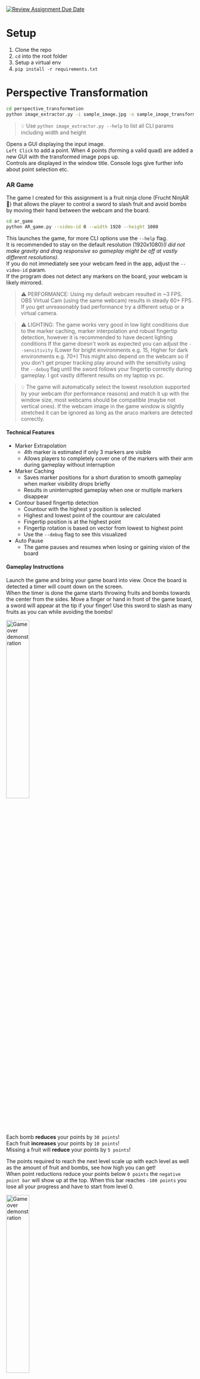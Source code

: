 [![Review Assignment Due Date](https://classroom.github.com/assets/deadline-readme-button-22041afd0340ce965d47ae6ef1cefeee28c7c493a6346c4f15d667ab976d596c.svg)](https://classroom.github.com/a/-leASaOw)

# Setup

1. Clone the repo
2. `cd` into the root folder
3. Setup a virtual env
4. `pip install -r requirements.txt`

# Perspective Transformation


```sh
cd perspective_transformation
python image_extractor.py -i sample_image.jpg -o sample_image_transformed.jpg
```
> 💡 Use `python image_extractor.py --help` to list all CLI params including width and height

Opens a GUI displaying the input image.  
`Left Click` to add a point. When 4 points (forming a valid quad) are added a new GUI with the transformed image pops up.  
Controls are displayed in the window title. Console logs give further info about point selection etc.

### AR Game

The game I created for this assignment is a fruit ninja clone (Frucht NinjAR 🧠) that allows the player to control a sword to slash fruit and avoid bombs by moving their hand between the webcam and the board.

```sh
cd ar_game
python AR_game.py --video-id 0 --width 1920 --height 1080
```

This launches the game, for more CLI options use the `--help` flag.  
It is recommended to stay on the default resolution (1920x1080)*(I did not make gravity and drag responsive so gameplay might be off at vastly different resolutions)*.  
If you do not immediately see your webcam feed in the app, adjust the `--video-id` param.  
If the program does not detect any markers on the board, your webcam is likely mirrored.    

> ⚠️ PERFORMANCE: Using my default webcam resulted in ~3 FPS. OBS Virtual Cam (using the same webcam) results in steady 60+ FPS.
If you get unreasonably bad performance try a different setup or a virtual camera.

> ⚠️ LIGHTING: The game works very good in low light conditions due to the marker caching, marker interpolation and robust fingertip detection, however it is recommended to have decent lighting conditions
If the game doesn't work as expected you can adjust the `--sensitivity` (Lower for bright environments e.g. 15, Higher for dark environments e.g. 70+)
This might also depend on the webcam so if you don't get proper tracking play around with the sensitivity using the `--debug` flag until the sword follows your fingertip correctly during gameplay. I got vastly different results on my laptop vs pc.

> 💡 The game will automatically select the lowest resolution supported by your webcam (for performance reasons) and match it up with the window size, most webcams should be compatible (maybe not vertical ones).
If the webcam image in the game window is slightly stretched it can be ignored as long as the aruco markers are detected correctly. 

#### Technical Features

- Marker Extrapolation
    - 4th marker is estimated if only 3 markers are visible
    - Allows players to completely cover one of the markers with their arm during gameplay without interruption
- Marker Caching 
    - Saves marker positions for a short duration to smooth gameplay when marker visibility drops briefly
    - Results in uninterrupted gameplay when one or multiple markers disappear
- Contour based fingertip detection
    - Countour with the highest y position is selected
    - Highest and lowest point of the countour are calculated
    - Fingertip position is at the highest point
    - Fingertip rotation is based on vector from lowest to highest point
    - Use the `--debug` flag to see this visualized
- Auto Pause
    - The game pauses and resumes when losing or gaining vision of the board

#### Gameplay Instructions

Launch the game and bring your game board into view. Once the board is detected a timer will count down on the screen.  
When the timer is done the game starts throwing fruits and bombs towards the center from the sides.
Move a finger or hand in front of the game board, a sword will appear at the tip if your finger! Use this sword to slash as many fruits as you can while avoiding the bombs!

<img src="doc/gameplay.gif" width="35%" alt="Game over demonstration">


Each bomb **reduces** your points by `30 points`!  
Each fruit **increases** your points by `10 points`!  
Missing a fruit will **reduce** your points by `5 points`!  

The points required to reach the next level scale up with each level as well as the amount of fruit and bombs, see how high you can get!   
When point reductions reduce your points below `0 points` the `negative point bar` will show up at the top. When this bar reaches `-100 points` you lose all your progress and have to start from level 0.

<img src="doc/game_over.gif" width="35%" alt="Game over demonstration">

### AR Game (3D)

A simple extension of the sample app. Marker IDs 4 and 5 are mapped to [enton.obj](ar_game_3d/enton.obj) and [glurak.obj](ar_game_3d/glurak.obj).  
When the markers are within a certain distance of each other, the characters will start attacking each other. They use the default scaling animation to attack.  
The first character that drops to 0 health shrinks and disappears.

```sh
cd ar_game
python AR_game_3d.py
```

**Known Issues**
- No matter which model I tried or how I exported them from blender I couldn't get the model to have textures.  
- The models often invert their rotation briefly, likely due to the way marker position and rotation are calculated.  
- Rotation on the local up axis didn't work so I couldn't get the models to turn towards each other, probably due to them being rotated differently in the model itself and the sample logic doesn't account for that

## Sources

All assets used are free to use, modify and distribute non-commercially.

Asset Sources: 
- https://catdev-pixelarts.itch.io/catdevs-exotics-swords (Sword)
- https://jennpixel.itch.io/fruits-pack-12 (Fruits)
- https://ahninniah.itch.io/free-game-items-pack-2 (Bomb)
- https://www.cgtrader.com/free-3d-models/animals/reptile/animated-charizard-pokemon-3d-model (3D Model)
